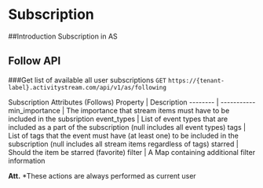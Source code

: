 # Subscription
##Introduction Subscription in AS

## Follow API

###Get list of available all user subscriptions
`GET` `https://{tenant-label}.activitystream.com/api/v1/as/following`


Subscription Attributes (Follows)
Property | Description
-------- | -----------
min_importance | The importance that stream items must have to be included in the subsription
event_types | List of event types that are included as a part of the subscription (null includes all event types)
tags | List of tags that the event must have (at least one) to be included in the subscription (null includes all stream items regardless of tags)
starred | Should the item be starred (favorite)
filter | A Map containing additional filter information

**Att.** *These actions are always performed as current user